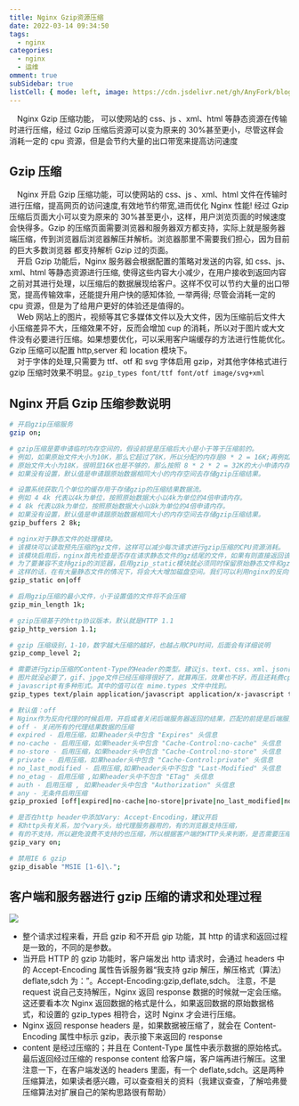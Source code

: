 ```yaml
---
title: Nginx Gzip资源压缩
date: 2022-03-14 09:34:50
tags:
  - nginx
categories:
  - nginx
  - 运维
omment: true
subSidebar: true
listCell: { mode: left, image: https://cdn.jsdelivr.net/gh/AnyFork/blog-images/markdown/202207201100605.jpg }
---
```


&emsp;Nginx Gzip 压缩功能， 可以使网站的 css、js 、xml、html 等静态资源在传输时进行压缩，经过 Gzip 压缩后资源可以变为原来的 30%甚至更小，尽管这样会消耗一定的 cpu 资源，但是会节约大量的出口带宽来提高访问速度

<!-- more -->

<Boxx/>

## Gzip 压缩

&emsp;Nginx 开启 Gzip 压缩功能，可以使网站的 css、js 、xml、html 文件在传输时进行压缩，提高网页的访问速度,有效地节约带宽,进而优化 Nginx 性能! 经过 Gzip 压缩后页面大小可以变为原来的 30%甚至更小，这样，用户浏览页面的时候速度会快得多。Gzip 的压缩页面需要浏览器和服务器双方都支持，实际上就是服务器端压缩，传到浏览器后浏览器解压并解析。浏览器那里不需要我们担心，因为目前的巨大多数浏览器 都支持解析 Gzip 过的页面。  
&emsp;开启 Gzip 功能后，Nginx 服务器会根据配置的策略对发送的内容, 如 css、js、xml、html 等静态资源进行压缩, 使得这些内容大小减少，在用户接收到返回内容之前对其进行处理，以压缩后的数据展现给客户。这样不仅可以节约大量的出口带宽，提高传输效率，还能提升用户快的感知体验, 一举两得; 尽管会消耗一定的 cpu 资源，但是为了给用户更好的体验还是值得的。  
&emsp;Web 网站上的图片，视频等其它多媒体文件以及大文件，因为压缩前后文件大小压缩差异不大，压缩效果不好，反而会增加 cup 的消耗，所以对于图片或大文件没有必要进行压缩。如果想要优化，可以采用客户端缓存的方法进行性能优化。Gzip 压缩可以配置 http,server 和 location 模块下。  
&emsp;对于字体的处理,只需要为 ttf、otf 和 svg 字体启用 gzip，对其他字体格式进行 gzip 压缩时效果不明显。`gzip_types font/ttf font/otf image/svg+xml `

## Nginx 开启 Gzip 压缩参数说明

```bash
# 开启gzip压缩服务
gzip on;

# gzip压缩是要申请临时内存空间的，假设前提是压缩后大小是小于等于压缩前的。
# 例如，如果原始文件大小为10K，那么它超过了8K，所以分配的内存是8 * 2 = 16K;再例如，
# 原始文件大小为18K，很明显16K也是不够的，那么按照 8 * 2 * 2 = 32K的大小申请内存。
# 如果没有设置，默认值是申请跟原始数据相同大小的内存空间去存储gzip压缩结果。

# 设置系统获取几个单位的缓存用于存储gzip的压缩结果数据流。
# 例如 4 4k 代表以4k为单位，按照原始数据大小以4k为单位的4倍申请内存。
# 4 8k 代表以8k为单位，按照原始数据大小以8k为单位的4倍申请内存。
# 如果没有设置，默认值是申请跟原始数据相同大小的内存空间去存储gzip压缩结果。
gzip_buffers 2 8k;

# nginx对于静态文件的处理模块。
# 该模块可以读取预先压缩的gz文件，这样可以减少每次请求进行gzip压缩的CPU资源消耗。
# 该模块启用后，nginx首先检查是否存在请求静态文件的gz结尾的文件，如果有则直接返回该gz文件内容。
# 为了要兼容不支持gzip的浏览器，启用gzip_static模块就必须同时保留原始静态文件和gz文件。
# 这样的话，在有大量静态文件的情况下，将会大大增加磁盘空间。我们可以利用nginx的反向代理功能实现只保留gz文件。
gzip_static on|off

# 启用gzip压缩的最小文件，小于设置值的文件将不会压缩
gzip_min_length 1k;

# gzip压缩基于的http协议版本，默认就是HTTP 1.1
gzip_http_version 1.1;

# gzip 压缩级别，1-10，数字越大压缩的越好，也越占用CPU时间，后面会有详细说明
gzip_comp_level 2;

# 需要进行gzip压缩的Content-Type的Header的类型。建议js、text、css、xml、json都要进行压缩；
# 图片就没必要了，gif、jpge文件已经压缩得很好了，就算再压，效果也不好，而且还耗费cpu。
# javascript有多种形式。其中的值可以在 mime.types 文件中找到。
gzip_types text/plain application/javascript application/x-javascript text/css application/xml text/javascript application/x-httpd-php image/jpeg image/gif image/png;

# 默认值：off
# Nginx作为反向代理的时候启用，开启或者关闭后端服务器返回的结果，匹配的前提是后端服务器必须要返回包含"Via"的 header头。
# off - 关闭所有的代理结果数据的压缩
# expired - 启用压缩，如果header头中包含 "Expires" 头信息
# no-cache - 启用压缩，如果header头中包含 "Cache-Control:no-cache" 头信息
# no-store - 启用压缩，如果header头中包含 "Cache-Control:no-store" 头信息
# private - 启用压缩，如果header头中包含 "Cache-Control:private" 头信息
# no_last_modified - 启用压缩,如果header头中不包含 "Last-Modified" 头信息
# no_etag - 启用压缩 ,如果header头中不包含 "ETag" 头信息
# auth - 启用压缩 , 如果header头中包含 "Authorization" 头信息
# any - 无条件启用压缩
gzip_proxied [off|expired|no-cache|no-store|private|no_last_modified|no_etag|auth|any] ...

# 是否在http header中添加Vary: Accept-Encoding，建议开启
# 和http头有关系，加个vary头，给代理服务器用的，有的浏览器支持压缩，
# 有的不支持，所以避免浪费不支持的也压缩，所以根据客户端的HTTP头来判断，是否需要压缩
gzip_vary on;

# 禁用IE 6 gzip
gzip_disable "MSIE [1-6]\.";
```

## 客户端和服务器进行 gzip 压缩的请求和处理过程

![](https://cdn.jsdelivr.net/gh/AnyFork/blog-images/markdown/202203141006242.png)

- 整个请求过程来看，开启 gzip 和不开启 gip 功能，其 http 的请求和返回过程是一致的，不同的是参数。
- 当开启 HTTP 的 gzip 功能时，客户端发出 http 请求时，会通过 headers 中的 Accept-Encoding 属性告诉服务器“我支持 gzip 解压，解压格式（算法）deflate,sdch 为：”。Accept-Encoding:gzip,deflate,sdch。
  注意，不是 request 说自己支持解压，Nginx 返回 response 数据的时候就一定会压缩。这还要看本次 Nginx 返回数据的格式是什么，如果返回数据的原始数据格式，和设置的 gzip_types 相符合，这时 Nginx 才会进行压缩。
- Nginx 返回 response headers 是，如果数据被压缩了，就会在 Content-Encoding 属性中标示 gzip，表示接下来返回的 response
- content 是经过压缩的；并且在 Content-Type 属性中表示数据的原始格式。最后返回经过压缩的 response content 给客户端，客户端再进行解压。这里注意一下，在客户端发送的 headers 里面，有一个 deflate,sdch。这是两种压缩算法，如果读者感兴趣，可以查查相关的资料（我建议查查，了解哈弗曼压缩算法对扩展自己的架构思路很有帮助）

<Reward/>
